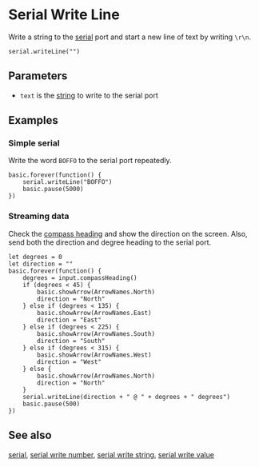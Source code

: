 # Serial Write Line

Write a string to the [serial](/device/serial) port and start a new line of text 
by writing `\r\n`.

```sig
serial.writeLine("")
```

## Parameters

* `text` is the [string](/types/string) to write to the serial port

## Examples

### Simple serial

Write the word `BOFFO` to the serial port repeatedly.

```blocks
basic.forever(function() {
    serial.writeLine("BOFFO")
    basic.pause(5000)
})
```

### Streaming data

Check the [compass heading](/reference/input/compass-heading) and show the direction on the screen. Also, send both the direction and degree heading to the serial port.

```blocks
let degrees = 0
let direction = ""
basic.forever(function() {
    degrees = input.compassHeading()
    if (degrees < 45) {
        basic.showArrow(ArrowNames.North)
        direction = "North"
    } else if (degrees < 135) {
        basic.showArrow(ArrowNames.East)
        direction = "East"
    } else if (degrees < 225) {
        basic.showArrow(ArrowNames.South)
        direction = "South"
    } else if (degrees < 315) {
        basic.showArrow(ArrowNames.West)
        direction = "West"
    } else {
        basic.showArrow(ArrowNames.North)
        direction = "North"
    }
    serial.writeLine(direction + " @ " + degrees + " degrees")
    basic.pause(500)
})
```

## See also

[serial](/device/serial),
[serial write number](/reference/serial/write-number),
[serial write string](/reference/serial/write-string),
[serial write value](/reference/serial/write-value)
